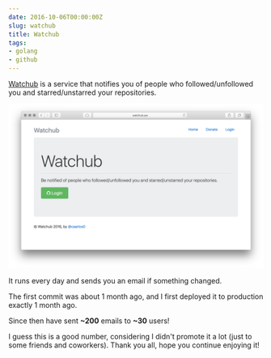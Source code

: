 ```yaml
---
date: 2016-10-06T00:00:00Z
slug: watchub
title: Watchub
tags:
- golang
- github
---
```


[Watchub][wh] is a service that notifies you of people who followed/unfollowed
you and starred/unstarred your repositories.

<!--more-->

![Watchub screenshot](/public/images/watchub.png)

It runs every day and sends you an email if something changed.

The first commit was about 1 month ago, and I first deployed it to
production exactly 1 month ago.

Since then have sent **~200** emails to **~30** users!

I guess this is a good number, considering I didn't promote it a lot (just
to some friends and coworkers). Thank you all, hope you continue enjoying it!

[wh]: http://watchub.pw
